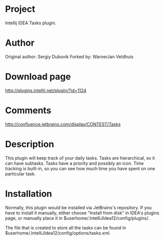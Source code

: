 Project
=======
Intellij IDEA Tasks plugin.

Author
======
Original author: Sergiy Dubovik
Forked by: WarnerJan Veldhuis

Download page
=============
http://plugins.intellij.net/plugin/?id=1124

Comments
========
http://confluence.jetbrains.com/display/CONTEST/Tasks

Description
===========
This plugin will keep track of your daily tasks. Tasks are hierarchical, so it can have subtasks. Tasks have a
priority and possibly an icon. Time tracking is built-in, so you can see how much time you have spent on one
particular task.

Installation
============
Normally, this plugin would be installed via JetBrains's repository. If you have to install it manually,
either choose "Install from disk" in IDEA's plugins page, or manually place it in
$userhome/.IntelliJIdea12/config/plugins/.

The file that is created to store all the tasks can be found in $userhome/.IntelliJIdea12/config/options/tasks.xml.

